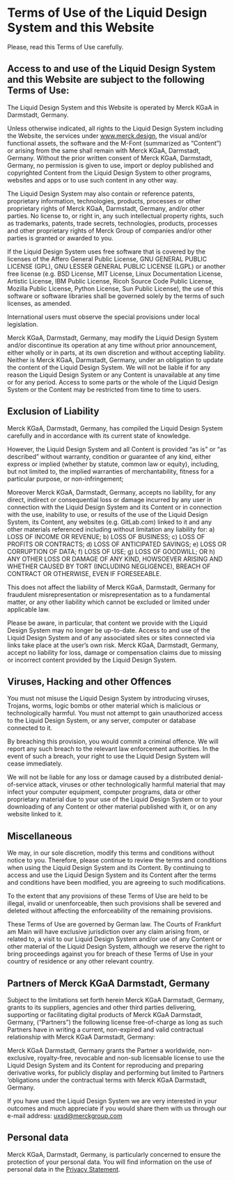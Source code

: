 # Terms of Use of the Liquid Design System and this Website

Please, read this Terms of Use carefully.

## Access to and use of the Liquid Design System and this Website are subject to the following Terms of Use:

The Liquid Design System and this Website is operated by Merck KGaA in Darmstadt, Germany.

Unless otherwise indicated, all rights to the Liquid Design System including the Website, the services under www.merck.design, the visual and/or functional assets, the software and the M-Font (summarized as “Content”) or arising from the same shall remain with Merck KGaA, Darmstadt, Germany. Without the prior written consent of Merck KGaA, Darmstadt, Germany, no permission is given to use, import or deploy published and copyrighted Content from the Liquid Design System to other programs, websites and apps or to use such content in any other way.

The Liquid Design System may also contain or reference patents, proprietary information, technologies, products, processes or other proprietary rights of Merck KGaA, Darmstadt, Germany, and/or other parties. No license to, or right in, any such intellectual property rights, such as trademarks, patents, trade secrets, technologies, products, processes and other proprietary rights of Merck Group of companies and/or other parties is granted or awarded to you.

If the Liquid Design System uses free software that is covered by the licenses of the Affero General Public License, GNU GENERAL PUBLIC LICENSE (GPL), GNU LESSER GENERAL PUBLIC LICENSE (LGPL) or another free license (e.g. BSD License, MIT License, Linux Documentation License, Artistic License, IBM Public License, Ricoh Source Code Public License, Mozilla Public License, Python License, Sun Public License), the use of this software or software libraries shall be governed solely by the terms of such licenses, as amended.

International users must observe the special provisions under local legislation.

Merck KGaA, Darmstadt, Germany, may modify the Liquid Design System and/or discontinue its operation at any time without prior announcement, either wholly or in parts, at its own discretion and without accepting liability. Neither is Merck KGaA, Darmstadt, Germany, under an obligation to update the content of the Liquid Design System. We will not be liable if for any reason the Liquid Design System or any Content is unavailable at any time or for any period. Access to some parts or the whole of the Liquid Design System or the Content may be restricted from time to time to users.

## Exclusion of Liability

Merck KGaA, Darmstadt, Germany, has compiled the Liquid Design System carefully and in accordance with its current state of knowledge.

However, the Liquid Design System and all Content is provided “as is” or “as described” without warranty, condition or guarantee of any kind, either express or implied (whether by statute, common law or equity), including, but not limited to, the implied warranties of merchantability, fitness for a particular purpose, or non-infringement; 

Moreover Merck KGaA, Darmstadt, Germany, accepts no liability, for any direct, indirect or consequential loss or damage incurred by any user in connection with the Liquid Design System and its Content or in connection with the use, inability to use, or results of the use of the Liquid Design System, its Content, any websites (e.g. GitLab.com) linked to it and any other materials referenced including without limitation any liability for: a) LOSS OF INCOME OR REVENUE; b) LOSS OF BUSINESS; c) LOSS OF PROFITS OR CONTRACTS; d) LOSS OF ANTICIPATED SAVINGS; e) LOSS OR CORRUPTION OF DATA; f) LOSS OF USE; g) LOSS OF GOODWILL; OR h) ANY OTHER LOSS OR DAMAGE OF ANY KIND, HOWSOEVER ARISING AND WHETHER CAUSED BY TORT (INCLUDING NEGLIGENCE), BREACH OF CONTRACT OR OTHERWISE, EVEN IF FORESEEABLE.

This does not affect the liability of Merck KGaA, Darmstadt, Germany for fraudulent misrepresentation or misrepresentation as to a fundamental matter, or any other liability which cannot be excluded or limited under applicable law.

Please be aware, in particular, that content we provide with the Liquid Design System may no longer be up-to-date. Access to and use of the Liquid Design System and of any associated sites or sites connected via links take place at the user’s own risk. Merck KGaA, Darmstadt, Germany, accept no liability for loss, damage or compensation claims due to missing or incorrect content provided by the Liquid Design System. 

## Viruses, Hacking and other Offences

You must not misuse the Liquid Design System by introducing viruses, Trojans, worms, logic bombs or other material which is malicious or technologically harmful. You must not attempt to gain unauthorized access to the Liquid Design System, or any server, computer or database connected to it.

By breaching this provision, you would commit a criminal offence. We will report any such breach to the relevant law enforcement authorities. In the event of such a breach, your right to use the Liquid Design System will cease immediately.

We will not be liable for any loss or damage caused by a distributed denial-of-service attack, viruses or other technologically harmful material that may infect your computer equipment, computer programs, data or other proprietary material due to your use of the Liquid Design System or to your downloading of any Content or other material published with it, or on any website linked to it.

## Miscellaneous

We may, in our sole discretion, modify this terms and conditions without notice to you. Therefore, please continue to review the terms and conditions when using the Liquid Design System and its Content. By continuing to access and use the Liquid Design System and its Content after the terms and conditions have been modified, you are agreeing to such modifications.

To the extent that any provisions of these Terms of Use are held to be illegal, invalid or unenforceable, then such provisions shall be severed and deleted without affecting the enforceability of the remaining provisions.

These Terms of Use are governed by German law. The Courts of Frankfurt am Main will have exclusive jurisdiction over any claim arising from, or related to, a visit to our Liquid Design System and/or use of any Content or other material of the Liquid Design System, although we reserve the right to bring proceedings against you for breach of these Terms of Use in your country of residence or any other relevant country.

## Partners of Merck KGaA Darmstadt, Germany 

Subject to the limitations set forth herein Merck KGaA Darmstadt, Germany, grants to its suppliers, agencies and other third parties delivering, supporting or facilitating digital products of Merck KGaA Darmstadt, Germany, (“Partners”) the following license free-of-charge as long as such Partners have in writing a current, non-expired and valid contractual relationship with Merck KGaA Darmstadt, Germany:

Merck KGaA Darmstadt, Germany grants the Partner a worldwide, non-exclusive, royalty-free, revocable and non-sub licensable license to use the Liquid Design System and its Content for reproducing and preparing derivative works, for publicly display and performing but limited to Partners ‘obligations under the contractual terms with Merck KGaA Darmstadt, Germany.

If you have used the Liquid Design System we are very interested in your outcomes and much appreciate if you would share them with us through our e-mail address: [uxsd@merckgroup.com](mailto:uxsd@merckgroup.com)

## Personal data

Merck KGaA, Darmstadt, Germany, is particularly concerned to ensure the protection of your personal data. You will find information on the use of personal data in the [Privacy Statement](https://www.merck.design/privacy/).


